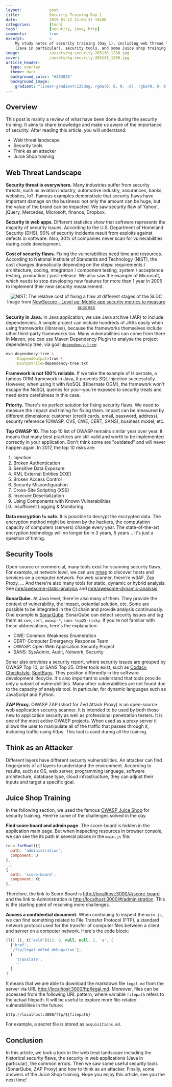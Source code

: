 ```yaml
---
layout:            post
title:             Security Training Day 1
date:              2019-01-22 21:04:37 +0100
categories:        [tech]
tags:              [security, java, http]
comments:          true
excerpt:           >
    My study notes of security training (Day 1), including web thread landscape
    (Java in particular), security tools, and some Juice shop training answers.
image:             /assets/bg-security-265130_1280.jpg
cover:             /assets/bg-security-265130_1280.jpg
article_header:
  type: overlay
  theme: dark
  background_color: "#203028"
  background_image:
    gradient: "linear-gradient(135deg, rgba(0, 0, 0, .6), rgba(0, 0, 0, .4))"
---
```


## Overview

This post is mainly a review of what have been done during the security
training. It aims to share knowledge and make us aware of the importance of
security. After reading this article, you will understand:

- Web threat landscape
- Security tools
- Think as an attacker
- Juice Shop training

## Web Threat Landscape

**Security threat is everywhere.** Many industries suffer from security threats,
such as aviation industry, automotive industry, assurances, banks, websites,
IoT. Famous examples demonstrate that security flaws have important damage on
the business: not only the amount can be huge, but the value of the brand can be
impacted. We saw security flaw of Yahoo!, jQuery, Mercedes, Microsoft, finance,
Dropbox.

**Security in web apps**. Different statistics show that software represents the
majority of security issues. According to the U.S. Department of Homeland
Security (DHS), 90% of security incidents result from exploits against defects
in software. Also, 30% of companies never scan for vulnerabilities during code
development.

**Cost of security flaws.** Fixing the vulnerabilities need time and resources.
According to National Institute of Standards and Technology (NIST), the cost
changes dramatically depending on the steps: requirements / architecture,
coding, integration / component testing, system / acceptance testing, production
/ post-release. We also saw the example of Microsoft, which needs to stop
developing new features for more than 1 year in 2005 to implement their new
security measurement.

<p align="center">
  <img src="/assets/20190122-NIST-relative-cost-to-fix-a-flaw.png"
       style="max-width: 500px"
       alt="NIST: The relative cost of fixing a flaw at different stages of the SLDC">
  Image from
  <a href="https://www.nowsecure.com/blog/2017/05/10/level-up-mobile-app-security-metrics-to-measure-success/">
    NowSecure - Level up: Mobile app security metrics to measure success
  </a>
</p>

**Security in Java.** In Java application, we use Java archive (JAR) to include
dependencies. A simple project can include hundreds of JARs easily when using
frameworks (libraries), because the frameworks themselves include other
third-party frameworks too. Many vulnerabilities can come from there. In Maven,
you can use Maven Dependency Plugin to analyse the project dependency tree, via
goal [`dependency:tree`](https://maven.apache.org/plugins/maven-dependency-plugin/tree-mojo.html):

```sh
mvn dependency:tree \
    -DappendOutput=true \
    -DoutputFile=dependency-tree.txt
```

**Framework is not 100% reliable.** If we take the example of Hibernate, a
famous ORM framework in Java, it prevents SQL Injection successfully. However,
when using it with NoSQL (Hibernate OGM), the framework won't escape the NoSQL
queries for you—you're exposed to security treats and need extra carefulness in
this case.

**Priority.** There's no perfect solution for fixing security flaws. We need to
measure the impact and timing for fixing them. Impact can be measured by
different dimensions: customer (credit cards, email, password, address),
security reference (OWASP, CVE, CWE, CERT, SANS), business model, etc.

**Top OWASP 10.** The top 10 list of OWASP remains similar year over year. It
means that many best practices are still valid and worth to be implemented
correctly in your application. Don't think some are "outdated" and will never
happen again. In 2017, the top 10 risks are:

1. Injection
2. Broken Authentication
3. Sensitive Data Exposure
4. XML External Entities (XXE)
5. Broken Access Control
6. Security Misconfiguration
7. Cross-Site Scripting (XSS)
8. Insecure Deserialization
9. Using Components with Known Vulnerabilities
10. Insufficient Logging & Monitoring

**Data encryption != safe.** It is possible to decrypt the encrypted data.
The encryption method might be known by the hackers, the computation capacity
of computers (servers) change every year. The state-of-the-art encryption
technology will no longer be in 3 years, 5 years... It's just a question of
timing.

## Security Tools

Open-source or commercial, many tools exist for scanning security flaws. For
example, at network level, we can use [nmap](https://en.wikipedia.org/wiki/Nmap)
to discover hosts and services on a
computer network. For web scanner, there're w3AF, Zap Proxy, ... And there're
also many tools for static, dynamic or hybrid analysis. See
[mre/awesome-static-analysis](https://github.com/mre/awesome-static-analysis)
and
[mre/awesome-dynamic-analysis](https://github.com/mre/awesome-dynamic-analysis).

**SonarQube.** At Java level, there're also many of them. They
provide the context of vulnerability, the impact, potential solution, etc. Some
are possible to be integrated in the CI chain and provide analysis continuously.
One example is [SonarQube](https://www.sonarqube.org). SonarQube can detect
security issues and tag them as `cwe`, `cert`, `owasp-*`, `sans-top25-risky`.
If you're not familiar with these abbreviations, here's the explanation:

- CWE: Common Weakness Enumeration
- CERT: Computer Emergency Response Team
- OWASP: Open Web Application Security Project
- SANS: SysAdmin, Audit, Network, Security

Sonar also provides a security report, where security issues are grouped by
OWASP Top 10, or SANS Top 25. Other tools exist, such as
[Codacy](https://www.codacy.com/), [Checkstyle](https://checkstyle.org/),
[SpotBugs](https://spotbugs.github.io/). They position differently in the
software development lifecycle. It's also important to understand that tools
provide only a subset of vulnerabilities. Many other vulnerabilities are not
found due to the capacity of analysis tool. In particular, for dynamic languages
such as JavaScript and Python.

**ZAP Proxy.** OWASP ZAP (short for Zed Attack Proxy) is an open-source web
application security scanner. It is intended to be used by both those new to
application security as well as professional penetration testers. It is one of
the most active OWASP projects. When used as a proxy server it allows the user
to manipulate all of the traffic that passes through it, including traffic
using https. This tool is used during all the training.

## Think as an Attacker

Different layers have different security vulnerabilities. An attacker can find
fingerprints of all layers to understand the environment. According to results,
such as OS, web server, programming language, software architecture, database
type, cloud infrastructure, they can adjust their inputs and target a specific
goal.

## Juice Shop Training

In the following section, we used the famous [OWASP Juice
Shop](https://github.com/bkimminich/juice-shop) for security training. Here're
some of the challenges solved in the day.

**Find score board and admin page.** The score-board is hidden in the
application main page. But when inspecting resources in browser console, we
can see the its path in several places in the `main.js` file:

```js
re.n.forRoot([{
  path: 'administration',
  component: U
},
...
{
  path: 'score-board',
  component: Xt
},
```

Therefore, the link to Score Board is <http://localhost:3000/#/score-board>
and the link to Administration is <http://localhost:3000/#/administration>. This
is the starting point of resolving more challenges.

**Access a confidential document.** When continuing to inspect the `main.js`, we
can find something related to File Transfer Protocol (FTP), a standard network
protocol used for the transfer of computer files between a client and server on
a computer network. Here's the code block:

```js
(l() (), t['ɵeld'](13, 0, null, null, 2, 'a', [
  ['href',
  '/ftp/legal.md?md_debug=true'],
  [
    'translate',
    ''
  ]
]
```

It means that we are able to download the markdown file `legal.md` from the
server via URL <http://localhost:3000/ftp/legal.md>. Moreover, files can be
accessed from the following URL pattern, where variable `filepath` refers to the
actual filepath. It will be useful to explore more file-related vulnerabilities
in the future:

    http://localhost:3000/ftp/${filepath}

For example, a secret file is stored as `acquisitions.md`.

## Conclusion

In this article, we took a look in the web treat landscape including the
historical security flaws, the security in web applications (Java in
particular), the common errors. Then we saw some useful security tools
(SonarQube, ZAP Proxy) and how to think as an attacker. Finally, some answers of
the Juice Shop training. Hope you enjoy this article, see you the next time!

